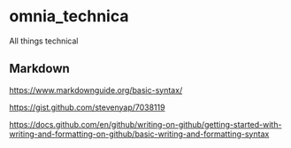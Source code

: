 # omnia_technica
All things technical

## Markdown
https://www.markdownguide.org/basic-syntax/

https://gist.github.com/stevenyap/7038119

https://docs.github.com/en/github/writing-on-github/getting-started-with-writing-and-formatting-on-github/basic-writing-and-formatting-syntax
